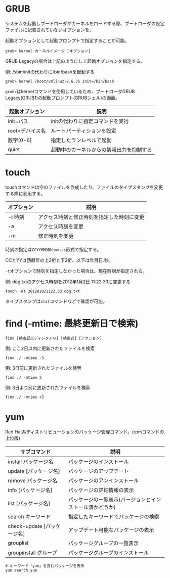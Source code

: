 # GRUB

システムを起動しブートローダがカーネルをロードする際、ブートローダの設定ファイルに記載されていないオプションを、

起動オプションとして起動プロンプトで指定することが可能。

```
grub> kernel カーネルイメージ [オプション]
```

GRUB Legacyの場合は上記のようにして起動オプションを指定する。

例: /sbin/initの代わりに/bin/bashを起動する

```
grub> kernel /boot/vmlinuz-2.6.35 init=/bin/bash
```

`grub>`はkernelコマンドを使用しているため、ブートローダGRUB Legacy(GRUB1)の起動プロンプト(GRUBシェル)の画面。

| 起動オプション  | 説明                                     |
|-----------------|------------------------------------------|
| init=パス       | initの代わりに指定コマンドを実行         |
| root=デバイス名 | ルートパーティションを設定               |
| 数字(0-6)       | 指定したランレベルで起動                 |
| quiet           | 起動中のカーネルからの情報出力を抑制する |

# touch

touchコマンドは空のファイルを作成したり、ファイルのタイプスタンプを変更する際に利用する。

| オプション | 説明                                       |
|------------|--------------------------------------------|
| -t 時刻    | アクセス時刻と修正時刻を指定した時刻に変更 |
| -a         | アクセス時刻を変更                         |
| -m         | 修正時刻を変更                             |

時刻の指定は`CCYYMMDDhhmm.ss`形式で指定する。

CCとYYは西暦年の上2桁と下2桁、以下は年月日.秒。

`-t`オプションで時刻を指定しなかった場合は、現在時刻が指定される。

例: dog.txtのアクセス時刻を2012年1月2日 11:22:33に変更する

```
touch -at 201201021122.33 dog.txt
```

タイプスタンプは`stat`コマンドなどで確認が可能。

# find (-mtime: 最終更新日で検索)

```
find [検索起点ディレクトリ] [検索式] [アクション]
```

例: ここ2日以内に更新されたファイルを検索

```
find ./ -mtime -3
```

例: 3日前に更新されたファイルを検索

```
find ./ -mtime 3
```

例: 3日より前に更新されたファイルを検索

```
find ./ -mtime +3
```

# yum

Red Hat系ディストリビューションのパッケージ管理コマンド。(rpmコマンドの上位版)

| サブコマンド                | 説明                                                     |
|-----------------------------|----------------------------------------------------------|
| install パッケージ名        | パッケージのインストール                                 |
| update [パッケージ名]       | パッケージのアップデート                                 |
| remove パッケージ名         | パッケージのアンインストール                             |
| info [パッケージ名]         | パッケージの詳細情報の表示                               |
| list [パッケージ名]         | パッケージの一覧表示(バージョンとインストール済かどうか) |
| search キーワード           | 指定したキーワードでパッケージの検索                     |
| check-update [パッケージ名] | アップデート可能なパッケージの表示                       |
| grouplist                   | パッケージグループの一覧表示                             |
| groupinstall グループ       | パッケージグループのインストール                         |

```
# キーワード「yum」を含むパッケージを表示
yum search yum
```

